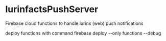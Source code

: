 # lurinfactsPushServer
Firebase cloud functions to handle lurins (web) push notifications

deploy functions with command firebase deploy --only functions --debug